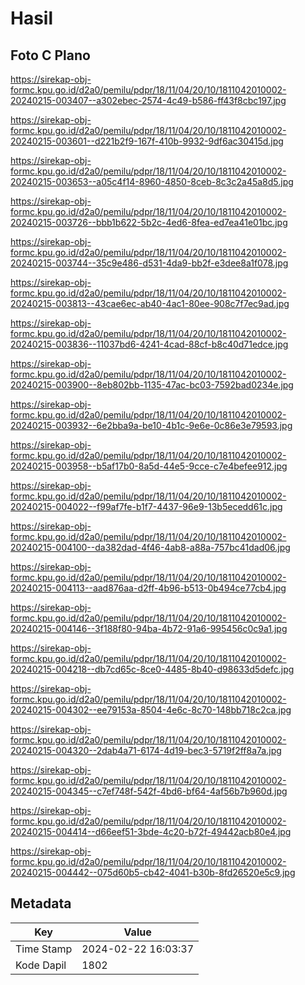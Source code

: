 # Hasil

## Foto C Plano

https://sirekap-obj-formc.kpu.go.id/d2a0/pemilu/pdpr/18/11/04/20/10/1811042010002-20240215-003407--a302ebec-2574-4c49-b586-ff43f8cbc197.jpg

https://sirekap-obj-formc.kpu.go.id/d2a0/pemilu/pdpr/18/11/04/20/10/1811042010002-20240215-003601--d221b2f9-167f-410b-9932-9df6ac30415d.jpg

https://sirekap-obj-formc.kpu.go.id/d2a0/pemilu/pdpr/18/11/04/20/10/1811042010002-20240215-003653--a05c4f14-8960-4850-8ceb-8c3c2a45a8d5.jpg

https://sirekap-obj-formc.kpu.go.id/d2a0/pemilu/pdpr/18/11/04/20/10/1811042010002-20240215-003726--bbb1b622-5b2c-4ed6-8fea-ed7ea41e01bc.jpg

https://sirekap-obj-formc.kpu.go.id/d2a0/pemilu/pdpr/18/11/04/20/10/1811042010002-20240215-003744--35c9e486-d531-4da9-bb2f-e3dee8a1f078.jpg

https://sirekap-obj-formc.kpu.go.id/d2a0/pemilu/pdpr/18/11/04/20/10/1811042010002-20240215-003813--43cae6ec-ab40-4ac1-80ee-908c7f7ec9ad.jpg

https://sirekap-obj-formc.kpu.go.id/d2a0/pemilu/pdpr/18/11/04/20/10/1811042010002-20240215-003836--11037bd6-4241-4cad-88cf-b8c40d71edce.jpg

https://sirekap-obj-formc.kpu.go.id/d2a0/pemilu/pdpr/18/11/04/20/10/1811042010002-20240215-003900--8eb802bb-1135-47ac-bc03-7592bad0234e.jpg

https://sirekap-obj-formc.kpu.go.id/d2a0/pemilu/pdpr/18/11/04/20/10/1811042010002-20240215-003932--6e2bba9a-be10-4b1c-9e6e-0c86e3e79593.jpg

https://sirekap-obj-formc.kpu.go.id/d2a0/pemilu/pdpr/18/11/04/20/10/1811042010002-20240215-003958--b5af17b0-8a5d-44e5-9cce-c7e4befee912.jpg

https://sirekap-obj-formc.kpu.go.id/d2a0/pemilu/pdpr/18/11/04/20/10/1811042010002-20240215-004022--f99af7fe-b1f7-4437-96e9-13b5ecedd61c.jpg

https://sirekap-obj-formc.kpu.go.id/d2a0/pemilu/pdpr/18/11/04/20/10/1811042010002-20240215-004100--da382dad-4f46-4ab8-a88a-757bc41dad06.jpg

https://sirekap-obj-formc.kpu.go.id/d2a0/pemilu/pdpr/18/11/04/20/10/1811042010002-20240215-004113--aad876aa-d2ff-4b96-b513-0b494ce77cb4.jpg

https://sirekap-obj-formc.kpu.go.id/d2a0/pemilu/pdpr/18/11/04/20/10/1811042010002-20240215-004146--3f188f80-94ba-4b72-91a6-995456c0c9a1.jpg

https://sirekap-obj-formc.kpu.go.id/d2a0/pemilu/pdpr/18/11/04/20/10/1811042010002-20240215-004218--db7cd65c-8ce0-4485-8b40-d98633d5defc.jpg

https://sirekap-obj-formc.kpu.go.id/d2a0/pemilu/pdpr/18/11/04/20/10/1811042010002-20240215-004302--ee79153a-8504-4e6c-8c70-148bb718c2ca.jpg

https://sirekap-obj-formc.kpu.go.id/d2a0/pemilu/pdpr/18/11/04/20/10/1811042010002-20240215-004320--2dab4a71-6174-4d19-bec3-5719f2ff8a7a.jpg

https://sirekap-obj-formc.kpu.go.id/d2a0/pemilu/pdpr/18/11/04/20/10/1811042010002-20240215-004345--c7ef748f-542f-4bd6-bf64-4af56b7b960d.jpg

https://sirekap-obj-formc.kpu.go.id/d2a0/pemilu/pdpr/18/11/04/20/10/1811042010002-20240215-004414--d66eef51-3bde-4c20-b72f-49442acb80e4.jpg

https://sirekap-obj-formc.kpu.go.id/d2a0/pemilu/pdpr/18/11/04/20/10/1811042010002-20240215-004442--075d60b5-cb42-4041-b30b-8fd26520e5c9.jpg


## Metadata

| Key        | Value               |
| ---------- | ------------------- |
| Time Stamp | 2024-02-22 16:03:37 |
| Kode Dapil | 1802                |



